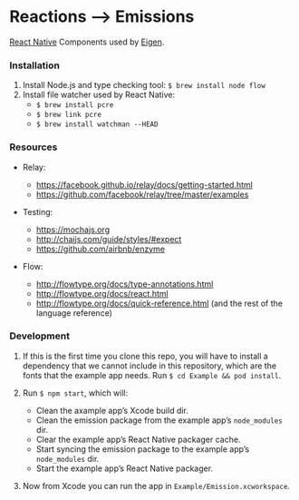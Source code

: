 # Reactions ⟶ Emissions

[React Native] Components used by [Eigen].

[React Native]: http://facebook.github.io/react-native/
[Eigen]: https://github.com/artsy/eigen

### Installation

1. Install Node.js and type checking tool: `$ brew install node flow`
2. Install file watcher used by React Native:
   * `$ brew install pcre`
   * `$ brew link pcre`
   * `$ brew install watchman --HEAD`

### Resources

* Relay:
  - https://facebook.github.io/relay/docs/getting-started.html
  - https://github.com/facebook/relay/tree/master/examples

* Testing:
  - https://mochajs.org
  - http://chaijs.com/guide/styles/#expect
  - https://github.com/airbnb/enzyme

* Flow:
  - http://flowtype.org/docs/type-annotations.html
  - http://flowtype.org/docs/react.html
  - http://flowtype.org/docs/quick-reference.html (and the rest of the language reference)

### Development

1. If this is the first time you clone this repo, you will have to install a dependency that we cannot include in this
   repository, which are the fonts that the example app needs. Run `$ cd Example && pod install`.

2. Run `$ npm start`, which will:
   - Clean the axample app’s Xcode build dir.
   - Clean the emission package from the example app’s `node_modules` dir.
   - Clear the example app’s React Native packager cache.
   - Start syncing the emission package to the example app’s `node_modules` dir.
   - Start the example app’s React Native packager.

3. Now from Xcode you can run the app in `Example/Emission.xcworkspace`.
